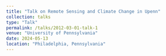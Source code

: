 ```yaml
---
title: "Talk on Remote Sensing and Climate Change in Upenn"
collection: talks
type: "Talk"
permalink: /talks/2012-03-01-talk-1
venue: "University of Pennsylvania"
date: 2024-05-13
location: "Philadelphia, Pennsylvania"
---
```


